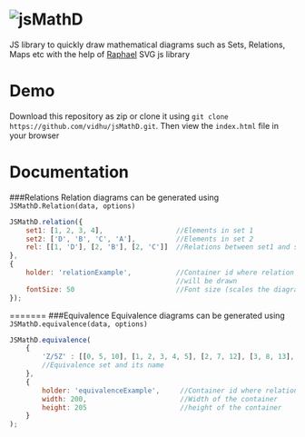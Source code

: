 ![jsMathD](http://imgur.com/57v24ZY.png)
=======

JS library to quickly draw mathematical diagrams such as Sets, Relations, Maps etc
with the help of [Raphael](http://raphaeljs.com/) SVG js library

Demo
=======
Download this repository as zip or clone it using 
`git clone https://github.com/vidhu/jsMathD.git`. Then view the `index.html` file in your browser

Documentation
=======
###Relations
Relation diagrams can be generated using `JSMathD.Relation(data, options)`
```javascript
JSMathD.relation({
    set1: [1, 2, 3, 4],                  //Elements in set 1
    set2: ['D', 'B', 'C', 'A'],          //Elements in set 2
    rel: [[1, 'D'], [2, 'B'], [2, 'C']]  //Relations between set1 and set 2
},
{
    holder: 'relationExample',           //Container id where relation diagram
                                         //will be drawn
    fontSize: 50                         //Font size (scales the diagram)
}); 
```
=======
###Equivalence
Equivalence diagrams can be generated using `JSMathD.equivalence(data, options)`
```javascript
JSMathD.equivalence(
    {
        'Z/5Z' : [[0, 5, 10], [1, 2, 3, 4, 5], [2, 7, 12], [3, 8, 13], 2, 3, 4]
        //Equivalence set and its name
    },
    {
        holder: 'equivalenceExample',     //Container id where relation diagram
        width: 200,                       //Width of the container
        height: 205                       //height of the container
    }
); 
```
